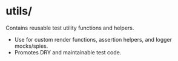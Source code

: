 # utils/

Contains reusable test utility functions and helpers.

- Use for custom render functions, assertion helpers, and logger mocks/spies.
- Promotes DRY and maintainable test code.
